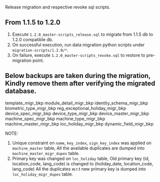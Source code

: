 Release migration and respective revoke sql scripts.


## From 1.1.5 to 1.2.0

1. Execute `1.2.0_master-scripts_release.sql` to migrate from 1.1.5 db to 1.2.0 compatible db.
2. On successful execution, run data migration python scripts under `migration-scripts/1.2.0/*`.
3. On failure, execute `1.2.0_master-scripts_revoke.sql` to restore to pre-migration point.


## Below backups are taken during the migration, Kindly remove them after verifying the migrated database.

template_migr_bkp
module_detail_migr_bkp
identity_schema_migr_bkp
biometric_type_migr_bkp
reg_exceptional_holiday_migr_bkp
device_spec_migr_bkp
device_type_migr_bkp
device_master_migr_bkp
machine_spec_migr_bkp
machine_type_migr_bkp
machine_master_migr_bkp
loc_holiday_migr_bkp
dynamic_field_migr_bkp


NOTE:

1. Unique constraint on `name`, `key_index`, `sign_key_index` was applied on `machine_master` table, All the available duplicates are dumped into `machine_master_migr_dupes` table.
2. Primary key was changed on `loc_holiday` table, Old primary key (id, location_code, lang_code) is changed to (holiday_date, location_code, lang_code)
	All the duplicates w.r.t new primary key is dumped into `loc_holiday_migr_dupes` table.